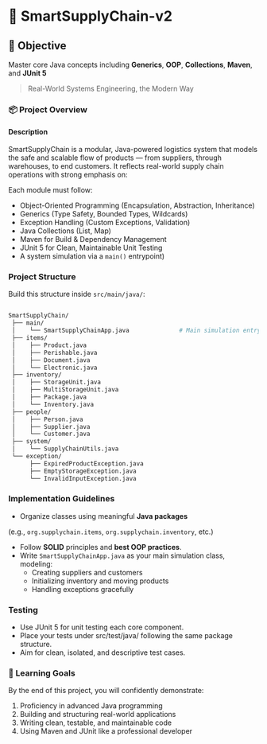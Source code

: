 # 🚚 SmartSupplyChain-v2


## 🎯 Objective 
Master core Java concepts including  **Generics**, **OOP**, **Collections**, **Maven**, and **JUnit 5**

> Real-World Systems Engineering, the Modern Way

### 📦 Project Overview
#### Description
SmartSupplyChain is a modular, Java-powered logistics system that models the safe and scalable flow of 
products — from suppliers, through warehouses, to end customers. It reflects real-world supply chain 
operations with strong emphasis on:

Each module must follow:

- Object-Oriented Programming (Encapsulation, Abstraction, Inheritance)
- Generics (Type Safety, Bounded Types, Wildcards)
- Exception Handling (Custom Exceptions, Validation)
- Java Collections (List, Map)
- Maven for Build & Dependency Management 
- JUnit 5 for Clean, Maintainable Unit Testing
- A system simulation via a `main()` entrypoint)

### Project Structure


Build this structure inside `src/main/java/`:

``` bash

SmartSupplyChain/
 ├── main/
 │    └── SmartSupplyChainApp.java              # Main simulation entrypoint
 ├── items/
 │    ├── Product.java
 │    ├── Perishable.java
 │    ├── Document.java
 │    └── Electronic.java
 ├── inventory/
 │    ├── StorageUnit.java
 │    ├── MultiStorageUnit.java
 │    ├── Package.java
 │    └── Inventory.java
 ├── people/
 │    ├── Person.java
 │    ├── Supplier.java
 │    └── Customer.java
 ├── system/
 │    └── SupplyChainUtils.java
 └── exception/
      ├── ExpiredProductException.java
      ├── EmptyStorageException.java
      └── InvalidInputException.java

```

### Implementation Guidelines
- Organize classes using meaningful **Java packages**

(e.g., `org.supplychain.items`, `org.supplychain.inventory`, etc.)

- Follow **SOLID** principles and **best OOP practices**. 
- Write `SmartSupplyChainApp.java` as your main simulation class, modeling:
  - Creating suppliers and customers 
  - Initializing inventory and moving products 
  - Handling exceptions gracefully


### Testing
- Use JUnit 5 for unit testing each core component. 
- Place your tests under src/test/java/ following the same package structure. 
- Aim for clean, isolated, and descriptive test cases.

### 🌱 Learning Goals
By the end of this project, you will confidently demonstrate:
1. Proficiency in advanced Java programming 
2. Building and structuring real-world applications 
3. Writing clean, testable, and maintainable code 
4. Using Maven and JUnit like a professional developer





